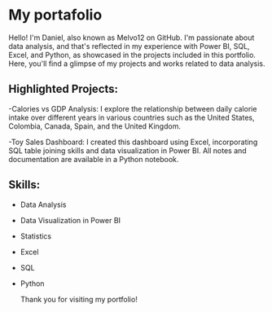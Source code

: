 # My portafolio

Hello! I'm Daniel, also known as Melvo12 on GitHub. I'm passionate about data analysis, and that's reflected in my experience with Power BI, SQL, Excel, and Python, as showcased in the projects included in this portfolio. Here, you'll find a glimpse of my projects and works related to data analysis.

## Highlighted Projects:

-Calories vs GDP Analysis: I explore the relationship between daily calorie intake over different years in various countries such as the United States, Colombia, Canada, Spain, and the United Kingdom.

-Toy Sales Dashboard: I created this dashboard using Excel, incorporating SQL table joining skills and data visualization in Power BI. All notes and documentation are available in a Python notebook.

## Skills:

- Data Analysis
- Data Visualization in Power BI
- Statistics
- Excel
- SQL
- Python

  Thank you for visiting my portfolio!
